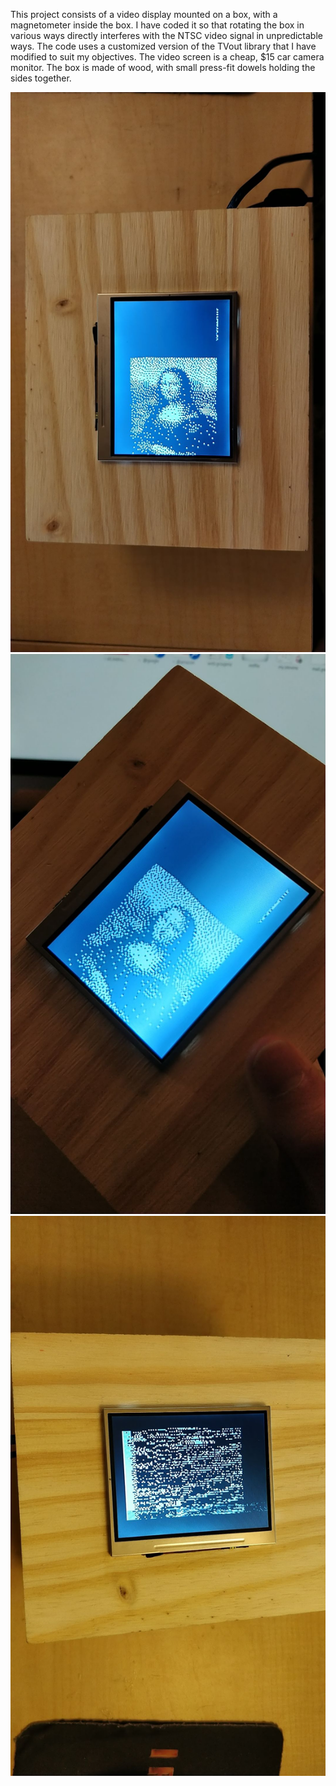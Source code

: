 This project consists of a video display mounted on a box, with a magnetometer inside the box. I have coded it so that rotating the box in various ways directly interferes with the NTSC video signal in unpredictable ways. The code uses a customized version of the TVout library that I have modified to suit my objectives. The video screen is a cheap, $15 car camera monitor. The box is made of wood, with small press-fit dowels holding the sides together.

![](img1.jpg)
![](img2.jpg)
![](img3.jpg)
